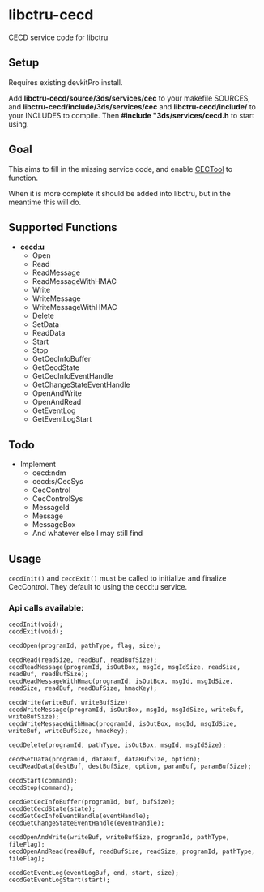 # libctru-cecd
CECD service code for libctru

## Setup
Requires existing devkitPro install.

Add **libctru-cecd/source/3ds/services/cec** to your makefile SOURCES, and **libctru-cecd/include/3ds/services/cec** and **libctru-cecd/include/** to your INCLUDES to compile. Then **#include "3ds/services/cecd.h** to start using.

## Goal
This aims to fill in the missing service code, and enable [CECTool](https://github.com/NarcolepticK/CECTool) to function.

When it is more complete it should be added into libctru, but in the meantime this will do.

## Supported Functions
- **cecd:u**
  - Open
  - Read
  - ReadMessage
  - ReadMessageWithHMAC
  - Write
  - WriteMessage
  - WriteMessageWithHMAC
  - Delete
  - SetData
  - ReadData
  - Start
  - Stop
  - GetCecInfoBuffer
  - GetCecdState
  - GetCecInfoEventHandle
  - GetChangeStateEventHandle
  - OpenAndWrite
  - OpenAndRead
  - GetEventLog
  - GetEventLogStart

## Todo
- Implement
  - cecd:ndm
  - cecd:s/CecSys
  - CecControl
  - CecControlSys
  - MessageId
  - Message
  - MessageBox
  - And whatever else I may still find

## Usage
`cecdInit()` and `cecdExit()` must be called to initialize and finalize CecControl. They default to using the cecd:u service.

### Api calls available:
```
cecdInit(void);
cecdExit(void);

cecdOpen(programId, pathType, flag, size);

cecdRead(readSize, readBuf, readBufSize);
cecdReadMessage(programId, isOutBox, msgId, msgIdSize, readSize, readBuf, readBufSize);
cecdReadMessageWithHmac(programId, isOutBox, msgId, msgIdSize, readSize, readBuf, readBufSize, hmacKey);

cecdWrite(writeBuf, writeBufSize);
cecdWriteMessage(programId, isOutBox, msgId, msgIdSize, writeBuf, writeBufSize);
cecdWriteMessageWithHmac(programId, isOutBox, msgId, msgIdSize, writeBuf, writeBufSize, hmacKey);

cecdDelete(programId, pathType, isOutBox, msgId, msgIdSize);

cecdSetData(programId, dataBuf, dataBufSize, option);
cecdReadData(destBuf, destBufSize, option, paramBuf, paramBufSize);

cecdStart(command);
cecdStop(command);

cecdGetCecInfoBuffer(programId, buf, bufSize);
cecdGetCecdState(state);
cecdGetCecInfoEventHandle(eventHandle);
cecdGetChangeStateEventHandle(eventHandle);

cecdOpenAndWrite(writeBuf, writeBufSize, programId, pathType, fileFlag);
cecdOpenAndRead(readBuf, readBufSize, readSize, programId, pathType, fileFlag);

cecdGetEventLog(eventLogBuf, end, start, size);
cecdGetEventLogStart(start);
```